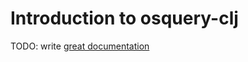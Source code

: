 # Introduction to osquery-clj

TODO: write [great documentation](http://jacobian.org/writing/what-to-write/)
